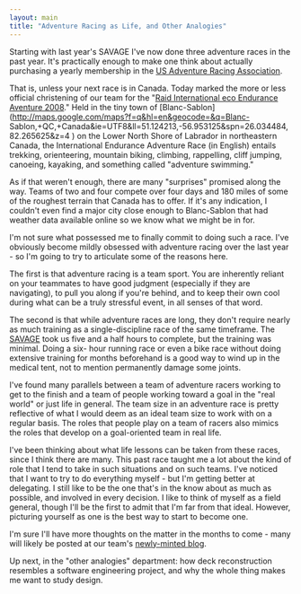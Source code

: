 ```yaml
---
layout: main
title: "Adventure Racing as Life, and Other Analogies"
---
```

Starting with last year's SAVAGE I've now done three adventure races in the
past year. It's practically enough to make one think about actually purchasing
a yearly membership in the [US Adventure Racing
Association](http://www.usara.com/membership.aspx).

  
That is, unless your next race is in Canada. Today marked the more or less
official christening of our team for the "[Raid International eco Endurance
Aventure 2008](http://www.enduranceaventure.com/en/eco.htm)." Held in the tiny
town of [Blanc-Sablon](http://maps.google.com/maps?f=q&hl=en&geocode=&q=Blanc-
Sablon,+QC,+Canada&ie=UTF8&ll=51.124213,-56.953125&spn=26.034484,82.265625&z=4
) on the Lower North Shore of Labrador in northeastern Canada, the
International Endurance Adventure Race (in English) entails trekking,
orienteering, mountain biking, climbing, rappelling, cliff jumping, canoeing,
kayaking, and something called "adventure swimming."

  
As if that weren't enough, there are many "surprises" promised along the way.
Teams of two and four compete over four days and 180 miles of some of the
roughest terrain that Canada has to offer. If it's any indication, I couldn't
even find a major city close enough to Blanc-Sablon that had weather data
available online so we know what we might be in for.

  
I'm not sure what possessed me to finally commit to doing such a race. I've
obviously become mildly obsessed with adventure racing over the last year - so
I'm going to try to articulate some of the reasons here.

  
The first is that adventure racing is a team sport. You are inherently reliant
on your teammates to have good judgment (especially if they are navigating),
to pull you along if you're behind, and to keep their own cool during what can
be a truly stressful event, in all senses of that word.

  
The second is that while adventure races are long, they don't require nearly
as much training as a single-discipline race of the same timeframe. The
[SAVAGE](http://citingthetext.blogspot.com/2008/04/savage-2008.html) took us
five and a half hours to complete, but the training was minimal. Doing a six-
hour running race or even a bike race without doing extensive training for
months beforehand is a good way to wind up in the medical tent, not to mention
permanently damage some joints.

  
I've found many parallels between a team of adventure racers working to get to
the finish and a team of people working toward a goal in the "real world" or
just life in general. The team size in an adventure race is pretty reflective
of what I would deem as an ideal team size to work with on a regular basis.
The roles that people play on a team of racers also mimics the roles that
develop on a goal-oriented team in real life.

  
I've been thinking about what life lessons can be taken from these races,
since I think there are many. This past race taught me a lot about the kind of
role that I tend to take in such situations and on such teams. I've noticed
that I want to try to do everything myself - but I'm getting better at
delegating. I still like to be the one that's in the know about as much as
possible, and involved in every decision. I like to think of myself as a field
general, though I'll be the first to admit that I'm far from that ideal.
However, picturing yourself as one is the best way to start to become one.

  
I'm sure I'll have more thoughts on the matter in the months to come - many
will likely be posted at our team's [newly-minted
blog](http://teammoosejaw.blogspot.com/).

  
Up next, in the "other analogies" department: how deck reconstruction
resembles a software engineering project, and why the whole thing makes me
want to study design.


